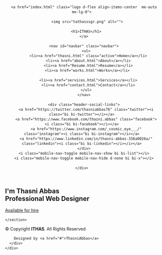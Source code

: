 <!DOCTYPE html>
<html lang="en">

<head>
  <meta charset="utf-8">
  <meta content="width=device-width, initial-scale=1.0" name="viewport">

  <title>ITHAS</title>
  <meta content="" name="description">
  <meta content="" name="keywords">

  
  <link href="tathasssgr.png" rel="icon">
  <link href="assets/img/apple-touch-icon.png" rel="apple-touch-icon">

  
  <link rel="preconnect" href="https://fonts.googleapis.com">
  <link rel="preconnect" href="https://fonts.gstatic.com" crossorigin>
  <link href="https://fonts.googleapis.com/css2?family=Open+Sans:ital,wght@0,300;0,400;0,500;0,600;0,700;1,300;1,400;1,600;1,700&family=Inter:ital,wght@0,300;0,400;0,500;0,600;0,700;1,300;1,400;1,500;1,600;1,700&family=Cardo:ital,wght@0,400;0,700;1,400&display=swap" rel="stylesheet">

  
  <link href="assets/vendor/bootstrap/css/bootstrap.min.css" rel="stylesheet">
  <link href="assets/vendor/bootstrap-icons/bootstrap-icons.css" rel="stylesheet">
  <link href="assets/vendor/swiper/swiper-bundle.min.css" rel="stylesheet">
  <link href="assets/vendor/glightbox/css/glightbox.min.css" rel="stylesheet">
  <link href="assets/vendor/aos/aos.css" rel="stylesheet">

  
  <link href="assets/css/main.css" rel="stylesheet">

  
</head>

<body>

 
  <header id="header" class="header d-flex align-items-center fixed-top">
    <div class="container-fluid d-flex align-items-center justify-content-between">

      <a href="index.html" class="logo d-flex align-items-center  me-auto me-lg-0">
        
         <img src="tathasssgr.png" alt="">
        
        <h1>ITHAS</h1>
      </a>

      <nav id="navbar" class="navbar">
        <ul>
          <li><a href="thasni.html" class="active">Home</a></li>
          <li><a href="about.html">About</a></li>
          <li><a href="Resume.html">Resume</a></li>
          <li><a href="works.html">Works</a></li> 
          
          <li><a href="services.html">Services</a></li>
          <li><a href="contact.html">Contact</a></li>
        </ul>
      </nav>

      <div class="header-social-links">
        <a href="https://twitter.com/thasniabbas76" class="twitter"><i class="bi bi-twitter"></i></a>
        <a href="https://www.facebook.com/thazni.abbas" class="facebook"><i class="bi bi-facebook"></i></a>
        <a href="https://www.instagram.com/_cosmic_eye___/" class="instagram"><i class="bi bi-instagram"></i></a>
        <a href="https://www.linkedin.com/in/thasni-abbas-336a0026a/" class="linkedin"><i class="bi bi-linkedin"></i></i></a>
      </div>
      <i class="mobile-nav-toggle mobile-nav-show bi bi-list"></i>
      <i class="mobile-nav-toggle mobile-nav-hide d-none bi bi-x"></i>

    </div>
  </header>

  
  <section id="hero" class="hero d-flex flex-column justify-content-center align-items-center" data-aos="fade" data-aos-delay="1500">
    <div class="container">
      <div class="row justify-content-center">
        <div class="col-lg-6 text-center">
          <h2>I'm <span>Thasni Abbas</span> <br> Professional Web Designer</h2>
          <p></p>
          <a href="contact.html" class="btn-get-started">Available for hire</a>
        </div>
      </div>
    </div>
  </section>

  <main id="main" data-aos="fade" data-aos-delay="1500">

    
    </section>

  </main>

  
  <footer id="footer" class="footer">
    <div class="container">
      <div class="copyright">
        &copy; Copyright <strong><span>ITHAS</span></strong>. All Rights Reserved
      </div>
      <div class="credits">
       
        Designed by <a href="#">ThasniAbbas</a>
      </div>
    </div>
  </footer>

  <a href="#" class="scroll-top d-flex align-items-center justify-content-center"><i class="bi bi-arrow-up-short"></i></a>

  <div id="preloader">
    <div class="line"></div>
  </div>


  <script src="assets/vendor/bootstrap/js/bootstrap.bundle.min.js"></script>
  <script src="assets/vendor/swiper/swiper-bundle.min.js"></script>
  <script src="assets/vendor/glightbox/js/glightbox.min.js"></script>
  <script src="assets/vendor/aos/aos.js"></script>
  <script src="assets/vendor/php-email-form/validate.js"></script>

 
  <script src="assets/js/main.js"></script>

</body>

</html>
